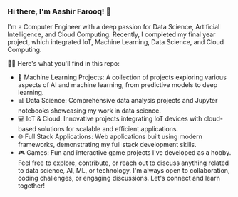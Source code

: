 
### Hi there, I'm Aashir Farooq! 👋
I'm a Computer Engineer with a deep passion for Data Science, Artificial Intelligence, and Cloud Computing. Recently, I completed my final year project, which integrated IoT, Machine Learning, Data Science, and Cloud Computing.

👨‍💻 Here's what you'll find in this repo:

- 🤖 Machine Learning Projects: A collection of projects exploring various aspects of AI and machine learning, from predictive models to deep learning.
- 📊 Data Science: Comprehensive data analysis projects and Jupyter notebooks showcasing my work in data science.
- 💻 IoT & Cloud: Innovative projects integrating IoT devices with cloud-based solutions for scalable and efficient applications.
- 🌐 Full Stack Applications: Web applications built using modern frameworks, demonstrating my full stack development skills.
- 🎮 Games: Fun and interactive game projects I've developed as a hobby.
Feel free to explore, contribute, or reach out to discuss anything related to data science, AI, ML, or technology. I'm always open to collaboration, coding challenges, or engaging discussions. Let's connect and learn together!
